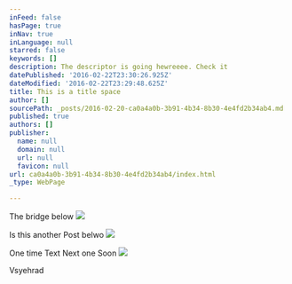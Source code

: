 ```yaml
---
inFeed: false
hasPage: true
inNav: true
inLanguage: null
starred: false
keywords: []
description: The descriptor is going hewreeee. Check it
datePublished: '2016-02-22T23:30:26.925Z'
dateModified: '2016-02-22T23:29:48.625Z'
title: This is a title space
author: []
sourcePath: _posts/2016-02-20-ca0a4a0b-3b91-4b34-8b30-4e4fd2b34ab4.md
published: true
authors: []
publisher:
  name: null
  domain: null
  url: null
  favicon: null
url: ca0a4a0b-3b91-4b34-8b30-4e4fd2b34ab4/index.html
_type: WebPage

---
```

The bridge below
![](https://the-grid-user-content.s3-us-west-2.amazonaws.com/82278581-8bdb-4969-9c6c-e49fc5674bed.jpg)

Is this another Post belwo
![](https://the-grid-user-content.s3-us-west-2.amazonaws.com/45f4b867-5695-4dc7-849f-46e666f30eac.jpg)

One time Text Next one Soon
![](https://s3-us-west-2.amazonaws.com/the-grid-img/p/7b41ea3e892ba1df94f5ac4d5136a7038f144b77.jpg)

Vsyehrad